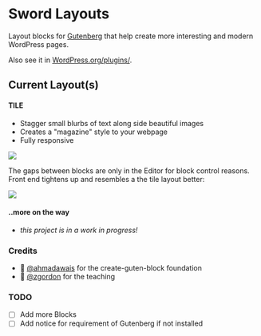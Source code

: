 # Sword Layouts

Layout blocks for [Gutenberg](https://wordpress.org/plugins/gutenberg/) that help create more interesting and modern WordPress pages.

Also see it in [WordPress.org/plugins/](https://wordpress.org/plugins/sword-layouts/).

## Current Layout(s)

#### TILE

* Stagger small blurbs of text along side beautiful images
* Creates a "magazine" style to your webpage
* Fully responsive

![](https://raw.githubusercontent.com/davidsword/sword-layouts/master/screenshot-2.gif)

The gaps between blocks are only in the Editor for block control reasons. Front end tightens up and resembles a the tile layout better:

![](https://raw.githubusercontent.com/davidsword/sword-layouts/master/screenshot-1.gif)

#### ..more on the way

* _this project is in a work in progress!_


### Credits

 - 🙏 [@ahmadawais](https://github.com/ahmadawais/create-guten-block) for the create-guten-block foundation
 - 🙏 [@zgordon](https://gutenberg.courses/development/) for the teaching


### TODO

- [ ] Add more Blocks
- [ ] Add notice for requirement of Gutenberg if not installed

